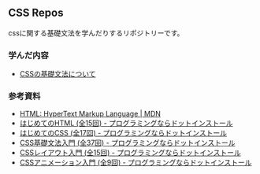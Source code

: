 ## CSS Repos

cssに関する基礎文法を学んだりするリポジトリーです。

### 学んだ内容

- [CSSの基礎文法について]()

### 参考資料

- [HTML: HyperText Markup Language | MDN](https://developer.mozilla.org/ja/docs/Web/HTML)
- [はじめてのHTML (全15回) - プログラミングならドットインストール](https://dotinstall.com/lessons/basic_html_v4)
- [はじめてのCSS (全17回) - プログラミングならドットインストール](https://dotinstall.com/lessons/basic_css_v4)
- [CSS基礎文法入門 (全37回) - プログラミングならドットインストール](https://dotinstall.com/lessons/basic_css_styles)
- [CSSレイアウト入門 (全15回) - プログラミングならドットインストール](https://dotinstall.com/lessons/basic_css_layout)
- [CSSアニメーション入門 (全9回) - プログラミングならドットインストール](https://dotinstall.com/lessons/basic_css_animation)
